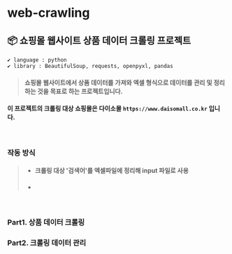 # web-crawling

## 📦 쇼핑몰 웹사이트 상품 데이터 크롤링 프로젝트

```
✔ language : python
✔ library : BeautifulSoup, requests, openpyxl, pandas
```

> #### 쇼핑몰 웹사이트에서 상품 데이터를 가져와 엑셀 형식으로 데이터를 관리 및 정리하는 것을 목표로 하는 프로젝트입니다.

#### 이 프로젝트의 크롤링 대상 쇼핑몰은 다이소몰 ```https://www.daisomall.co.kr``` 입니다.

</br>
  
### 작동 방식
>- #### 크롤링 대상 '검색어'를 엑셀파일에 정리해 input 파일로 사용
>- #### 

</br>

### Part1. 상품 데이터 크롤링

### Part2. 크롤링 데이터 관리
